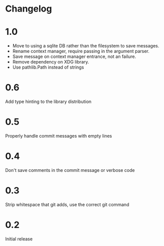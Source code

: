 # Changelog

# 1.0

 * Move to using a sqlite DB rather than the filesystem to save messages.
 * Rename context manager, require passing in the argument parser.
 * Save message on context manager entrance, not an failure.
 * Remove dependency on XDG library.
 * Use pathlib.Path instead of strings

# 0.6

Add type hinting to the library distribution

# 0.5

Properly handle commit messages with empty lines

# 0.4

Don't save comments in the commit message or verbose code

# 0.3

Strip whitespace that git adds, use the correct git command

# 0.2

Initial release
